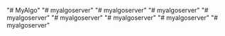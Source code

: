 "# MyAlgo" 
"# myalgoserver" 
"# myalgoserver" 
"# myalgoserver" 
"# myalgoserver" 
"# myalgoserver" 
"# myalgoserver" 
"# myalgoserver" 
"# myalgoserver" 
